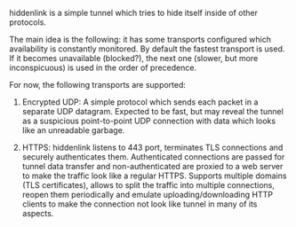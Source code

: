 hiddenlink is a simple tunnel which tries to hide itself inside of other protocols.

The main idea is the following: it has some transports configured which availability is constantly monitored. By default the fastest transport is used. If it becomes unavailable (blocked?), the next one (slower, but more inconspicuous) is used in the order of precedence.

For now, the following transports are supported:

1. Encrypted UDP: A simple protocol which sends each packet in a separate UDP datagram. Expected to be fast, but may reveal the tunnel as a suspicious point-to-point UDP connection with data which looks like an unreadable garbage.

2. HTTPS: hiddenlink listens to 443 port, terminates TLS connections and securely authenticates them. Authenticated connections are passed for tunnel data transfer and non-authenticated are proxied to a web server to make the traffic look like a regular HTTPS. Supports multiple domains (TLS certificates), allows to split the traffic into multiple connections, reopen them periodically and emulate uploading/downloading HTTP clients to make the connection not look like tunnel in many of its aspects.